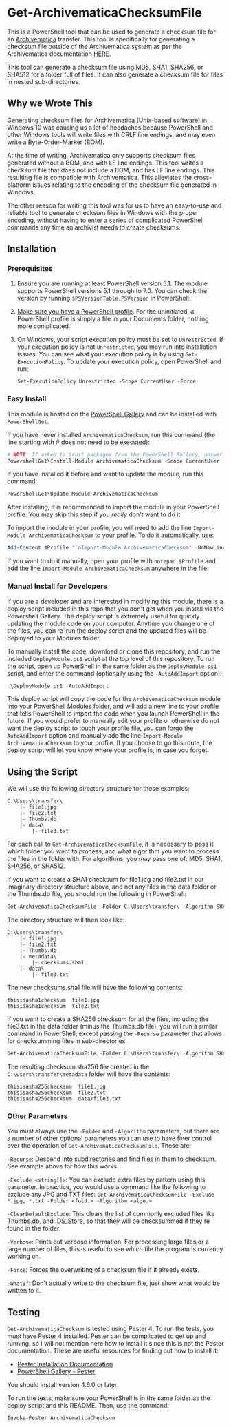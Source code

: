 # Get-ArchivematicaChecksumFile

This is a PowerShell tool that can be used to generate a checksum file for an [Archivematica](https://www.archivematica.org/en/) transfer. This tool is specifically for generating a checksum file outside of the Archivematica system as per the Archivematica documentation [HERE](https://www.archivematica.org/en/docs/archivematica-1.11/user-manual/transfer/transfer/#transfer-checksums).

This tool can generate a checksum file using MD5, SHA1, SHA256, or SHA512 for a folder full of files. It can also generate a checksum file for files in nested sub-directories.

## Why we Wrote This

Generating checksum files for Archivematica (Unix-based software) in Windows 10 was causing us a lot of headaches because PowerShell and other Windows tools will write files with CRLF line endings, and may even write a Byte-Order-Marker (BOM).

At the time of writing, Archivematica only supports checksum files generated without a BOM, and with LF line endings. This tool writes a checksum file that does not include a BOM, and has LF line endings. This resulting file is compatible with Archivematica. This alleviates the cross-platform issues relating to the encoding of the checksum file generated in Windows.

The other reason for writing this tool was for us to have an easy-to-use and reliable tool to generate checksum files in Windows with the proper encoding, without having to enter a series of complicated PowerShell commands any time an archivist needs to create checksums.

## Installation

### Prerequisites

1. Ensure you are running at least PowerShell version 5.1. The module supports PowerShell versions 5.1 through to 7.0. You can check the version by running `$PSVersionTable.PSVersion` in PowerShell.

2. [Make sure you have a PowerShell profile](https://docs.microsoft.com/en-us/powershell/module/microsoft.powershell.core/about/about_profiles?view=powershell-7#how-to-create-a-profile). For the uninitiated, a PowerShell profile is simply a file in your Documents folder, nothing more complicated.

3. On Windows, your script execution policy must be set to `Unrestricted`. If your execution policy is not `Unrestricted`, you may run into installation issues. You can see what your execution policy is by using `Get-ExecutionPolicy`. To update your execution policy, open PowerShell and run:

   `Set-ExecutionPolicy Unrestricted -Scope CurrentUser -Force`

### Easy Install

This module is hosted on the [PowerShell Gallery](https://www.powershellgallery.com/packages/AtomDigitalObjectDownloader/0.0.1) and can be installed with `PowerShellGet`.

If you have never installed `ArchivematicaChecksum`, run this command (the line starting with # does not need to be executed):

```powershell
# NOTE: If asked to trust packages from the PowerShell Gallery, answer yes to continue installation
PowershellGet\Install-Module ArchivematicaChecksum -Scope CurrentUser -Force
```

If you have installed it before and want to update the module, run this command:

```powershell
PowerShellGet\Update-Module ArchivematicaChecksum
```

After installing, it is recommended to import the module in your PowerShell profile. You may skip this step if you *really* don't want to do it.

To import the module in your profile, you will need to add the line `Import-Module ArchivematicaChecksum` to your profile. To do it automatically, use:

```powershell
Add-Content $Profile "`nImport-Module ArchivematicaChecksum" -NoNewLine
```

If you want to do it manually, open your profile with `notepad $Profile` and add the line `Import-Module ArchivematicaChecksum` anywhere in the file.

### Manual Install for Developers

If you are a developer and are interested in modifying this module, there is a deploy script included in this repo that you don't get when you install via the Powershell Gallery. The deploy script is extremely useful for quickly updating the module code on your computer. Anytime you change one of the files, you can re-run the deploy script and the updated files will be deployed to your Modules folder.

To manually install the code, download or clone this repository, and run the included `DeployModule.ps1` script at the top level of this repository. To run the script, open up PowerShell in the same folder as the `DeployModule.ps1` script, and enter the command (optionally using the `-AutoAddImport` option):

```PowerShell
.\DeployModule.ps1 -AutoAddImport
```

This deploy script will copy the code for the `ArchivematicaChecksum` module into your PowerShell Modules folder, and will add a new line to your profile that tells PowerShell to import the code when you launch PowerShell in the future. If you would prefer to manually edit your profile or otherwise do not want the deploy script to touch your profile file, you can forgo the `-AutoAddImport` option and manually add the line `Import-Module ArchivematicaChecksum` to your profile. If you choose to go this route, the deploy script will let you know where your profile is, in case you forget.

## Using the Script

We will use the following directory structure for these examples:

```Text
C:\Users\transfer\
    |- file1.jpg
    |- file2.txt
    |- Thumbs.db
    |- data\
        |- file3.txt
```

For each call to `Get-ArchivematicaChecksumFile`, it is necessary to pass it which folder you want to process, and what algorithm you want to process the files in the folder with. For algorithms, you may pass one of: MD5, SHA1, SHA256, or SHA512.

If you want to create a SHA1 checksum for file1.jpg and file2.txt in our imaginary directory structure above, and not any files in the data folder or the Thumbs.db file, you should run the following in PowerShell:

```PowerShell
Get-ArchivematicaChecksumFile -Folder C:\Users\transfer\ -Algorithm SHA1
```

The directory structure will then look like:

```Text
C:\Users\transfer\
    |- file1.jpg
    |- file2.txt
    |- Thumbs.db
    |- metadata\
        |- checksums.sha1
    |- data\
        |- file3.txt
```

The new checksums.sha1 file will have the following contents:

```Text
thisisasha1checksum  file1.jpg
thisisasha1checksum  file2.txt
```

If you want to create a SHA256 checksum for all the files, including the file3.txt in the data folder (minus the Thumbs.db file), you will run a similar command in PowerShell, except passing the `-Recurse` parameter that allows for checksumming files in sub-directories.

```PowerShell
Get-ArchivematicaChecksumFile -Folder C:\Users\transfer\ -Algorithm SHA256 -Recurse
```

The resulting checksum.sha256 file created in the `C:\Users\transfer\metadata` folder will have the contents:

```Text
thisisasha256checksum  file1.jpg
thisisasha256checksum  file2.txt
thisisasha256checksum  data/file3.txt
```

### Other Parameters

You must always use the `-Folder` and `-Algorithm` parameters, but there are a number of other optional parameters you can use to have finer control over the operation of `Get-ArchivematicaChecksumFile`. These are:

`-Recurse`: Descend into subdirectories and find files in them to checksum. See example above for how this works.

`-Exclude <string[]>`: You can exclude extra files by pattern using this parameter. In practice, you would use a command like the following to exclude any JPG and TXT files: `Get-ArchivematicaChecksumFile -Exclude *.jpg, *.txt -Folder <fold.> -Algorithm <algo.>`

`-ClearDefaultExclude`: This clears the list of commonly excluded files like Thumbs.db, and .DS_Store, so that they will be checksummed if they're found in the folder.

`-Verbose`: Prints out verbose information. For processing large files or a large number of files, this is useful to see which file the program is currently working on.

`-Force`: Forces the overwriting of a checksum file if it already exists.

`-WhatIf`: Don't actually write to the checksum file, just show what would be written to it.

## Testing

`Get-ArchivematicaChecksum` is tested using Pester 4. To run the tests, you must have Pester 4 installed. Pester can be complicated to get up and running, so I will not mention here how to install it since this is not the Pester documentation. These are useful resources for finding out how to install it:

- [Pester Installation Documentation](https://pester.dev/docs/introduction/installation)
- [PowerShell Gallery - Pester](https://www.powershellgallery.com/packages/Pester/4.6.0)

You should install version 4.6.0 or later.

To run the tests, make sure your PowerShell is in the same folder as the deploy script and this README. Then, use the command:

```PowerShell
Invoke-Pester ArchivematicaChecksum
```
